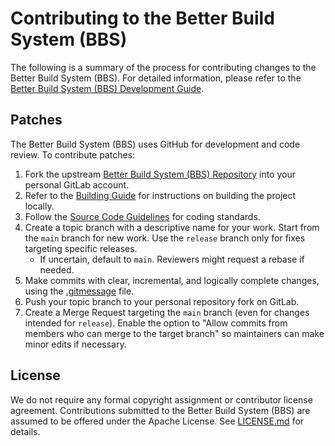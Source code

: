 # Contributing to the Better Build System (BBS)

The following is a summary of the process for contributing changes to the Better Build System (BBS). For detailed information, please refer to the [Better Build System (BBS) Development Guide](https://google.github.io/styleguide/cppguide.html).

## Patches

The Better Build System (BBS) uses GitHub for development and code review. To contribute patches:

1. Fork the upstream [Better Build System (BBS) Repository](https://github.com/THOSE-EYES/bbs) into your personal GitLab account.
2. Refer to the [Building Guide](README.md#building-the-better-build-system) for instructions on building the project locally.
3. Follow the [Source Code Guidelines](https://google.github.io/styleguide/cppguide.html) for coding standards.
4. Create a topic branch with a descriptive name for your work. Start from the `main` branch for new work. Use the `release` branch only for fixes targeting specific releases.
   - If uncertain, default to `main`. Reviewers might request a rebase if needed.
5. Make commits with clear, incremental, and logically complete changes, using the [.gitmessage](.gitmessage) file.
6. Push your topic branch to your personal repository fork on GitLab.
7. Create a Merge Request targeting the `main` branch (even for changes intended for `release`). Enable the option to "Allow commits from members who can merge to the target branch" so maintainers can make minor edits if necessary.

## License

We do not require any formal copyright assignment or contributor license agreement. Contributions submitted to the Better Build System (BBS) are assumed to be offered under the Apache License. See [LICENSE.md](LICENSE.md) for details.
